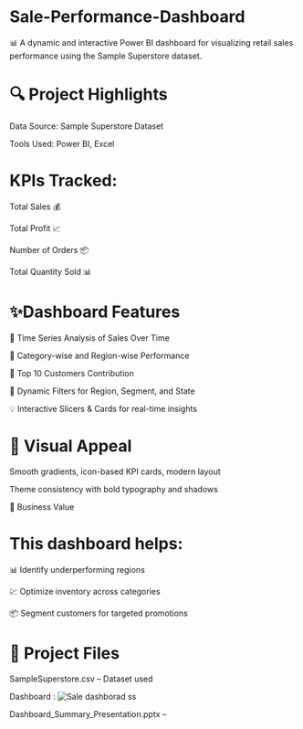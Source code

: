 # Sale-Performance-Dashboard

📊 A dynamic and interactive Power BI dashboard for visualizing retail sales performance using the Sample Superstore dataset.

# 🔍 Project Highlights

Data Source: Sample Superstore Dataset

Tools Used: Power BI, Excel

# KPIs Tracked:

Total Sales 💰

Total Profit 📈

Number of Orders 📦

Total Quantity Sold 📊

# ✨Dashboard Features

🔄 Time Series Analysis of Sales Over Time

🎯 Category-wise and Region-wise Performance

👥 Top 10 Customers Contribution

📍 Dynamic Filters for Region, Segment, and State

💡 Interactive Slicers & Cards for real-time insights


# 🎨 Visual Appeal

Smooth gradients, icon-based KPI cards, modern layout

Theme consistency with bold typography and shadows

🚀 Business Value

# This dashboard helps:

📊 Identify underperforming regions

💹 Optimize inventory across categories

📦 Segment customers for targeted promotions


# 📂 Project Files

SampleSuperstore.csv – Dataset used

Dashboard : ![Sale dashborad ss](https://github.com/user-attachments/assets/629f9acc-9c8c-4b0e-9038-56181408965c)


Dashboard_Summary_Presentation.pptx – 





